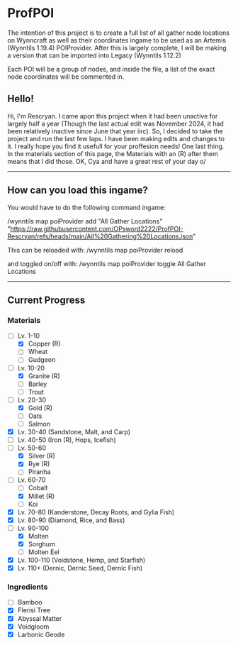 # ProfPOI

The intention of this project is to create a full list of all gather node locations on Wynncraft as well as their coordinates ingame to be used as an Artemis (Wynntils 1.19.4) POIProvider.
After this is largely complete, I will be making a version that can be imported into Legacy (Wynntils 1.12.2)

Each POI will be a group of nodes, and inside the file, a list of the exact node coordinates will be commented in.
## Hello!
Hi, I'm Rescryan. I came apon this project when it had been unactive for largely half a year (Though the last actual edit was November 2024, it had been relatively inactive since June that year iirc). So, I decided to take the project and run the last few laps. I have been making edits and changes to it. I really hope you find it usefull for your proffesion needs! One last thing. In the materials section of this page, the Materials with an (R) after them means that I did those. OK, Cya and have a great rest of your day o/
***
## How can you load this ingame?

You would have to do the following command ingame:

/wynntils map poiProvider add "All Gather Locations" "https://raw.githubusercontent.com/OPsword2222/ProfPOI-Rescryan/refs/heads/main/All%20Gathering%20Locations.json"

This can be reloaded with: /wynntils map poiProvider reload

and toggled on/off with: /wynntils map poiProvider toggle All Gather Locations
***
## Current Progress

### Materials
- [ ] Lv. 1-10
    - [x] Copper (R)
    - [ ] Wheat
    - [ ] Gudgeon
- [ ] Lv. 10-20
    - [x] Granite (R)
    - [ ] Barley
    - [ ] Trout
- [ ] Lv. 20-30
    - [x] Gold (R)
    - [ ] Oats
    - [ ] Salmon
- [x] Lv. 30-40 (Sandstone, Malt, and Carp)
- [ ] Lv. 40-50 (Iron (R), Hops, Icefish)
- [ ] Lv. 50-60
    - [x] Silver (R)
    - [x] Rye (R)
    - [ ] Piranha
- [ ] Lv. 60-70
    - [ ] Cobalt
    - [x] Millet (R)
    - [ ] Koi
- [x] Lv. 70-80 (Kanderstone, Decay Roots, and Gylia Fish) 
- [x] Lv. 80-90 (Diamond, Rice, and Bass)
- [ ] Lv. 90-100
    - [x] Molten
    - [x] Sorghum
    - [ ] Molten Eel
- [x] Lv. 100-110 (Voidstone, Hemp, and Starfish)
- [x] Lv. 110+ (Dernic, Dernic Seed, Dernic Fish)

### Ingredients
- [ ] Bamboo
- [x] Flerisi Tree
- [x] Abyssal Matter
- [x] Voidgloom
- [x] Larbonic Geode
